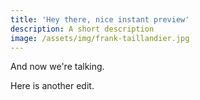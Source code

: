 ```yaml
---
title: 'Hey there, nice instant preview'
description: A short description
image: /assets/img/frank-taillandier.jpg
---
```

And now we're talking.

Here is another edit.
